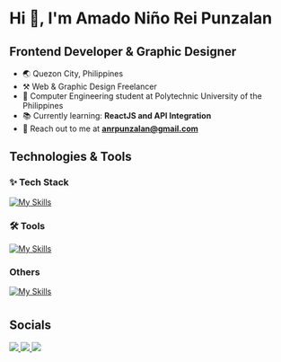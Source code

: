 # Hi 👋, I'm Amado Niño Rei Punzalan

## Frontend Developer & Graphic Designer

- 🌏 Quezon City, Philippines
- ⚒ Web & Graphic Design Freelancer
- 🧠 Computer Engineering student at Polytechnic University of the Philippines
- 📚 Currently learning: **ReactJS and API Integration**
- 📧 Reach out to me at **anrpunzalan@gmail.com**

## Technologies & Tools

### ✨ Tech Stack

[![My Skills](https://skillicons.dev/icons?i=react,next,vite,js,nodejs,express,tailwind,bootstrap,sass,html,css)](https://skillicons.dev)

<!-- react,next,vite, -->

### 🛠 Tools

[![My Skills](https://skillicons.dev/icons?i=vscode,github,gitlab,postman,vercel,figma,photoshop,illustrator)](https://skillicons.dev)

<!-- vscode,github,postman,figma,photoshop,unity -->

### Others

[![My Skills](https://skillicons.dev/icons?i=supabase,mysql,python,php,cs,wordpress,unity)](https://skillicons.dev)

<!-- mysql,python,php,cs -->

</p>

#

## Socials

<p align="left">
  <a href="mailto:anrpunzalan@gmail.com" target="_blank">
    <img src="https://custom-icon-badges.demolab.com/badge/-email-red?style=for-the-badge&logo=email&logoColor=white" />
  </a>
  <a href="https://www.linkedin.com/in/anrpunzalan/" target="_blank">
    <img src="https://custom-icon-badges.demolab.com/badge/-linkedin-blue?style=for-the-badge&logo=linkedin" />
  </a>
  <a href="https://github.com/pup-punzalan" target="_blank">
    <img src="https://custom-icon-badges.demolab.com/badge/-github-black?style=for-the-badge&logo=github" />
  </a>
</p>
